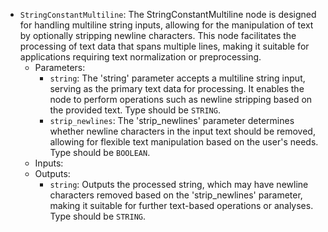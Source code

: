 - `StringConstantMultiline`: The StringConstantMultiline node is designed for handling multiline string inputs, allowing for the manipulation of text by optionally stripping newline characters. This node facilitates the processing of text data that spans multiple lines, making it suitable for applications requiring text normalization or preprocessing.
    - Parameters:
        - `string`: The 'string' parameter accepts a multiline string input, serving as the primary text data for processing. It enables the node to perform operations such as newline stripping based on the provided text. Type should be `STRING`.
        - `strip_newlines`: The 'strip_newlines' parameter determines whether newline characters in the input text should be removed, allowing for flexible text manipulation based on the user's needs. Type should be `BOOLEAN`.
    - Inputs:
    - Outputs:
        - `string`: Outputs the processed string, which may have newline characters removed based on the 'strip_newlines' parameter, making it suitable for further text-based operations or analyses. Type should be `STRING`.
